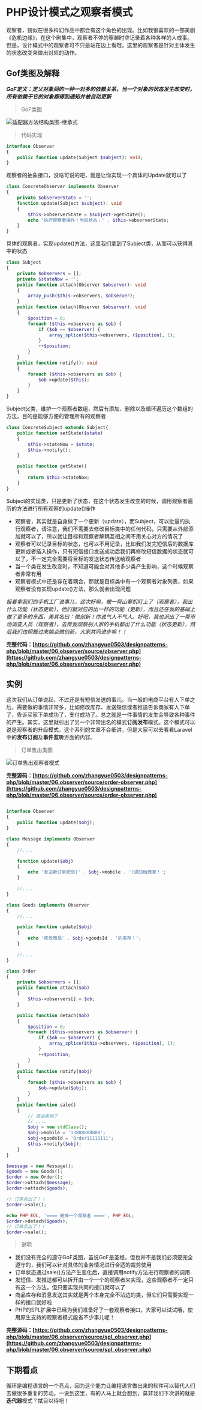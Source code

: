 # PHP设计模式之观察者模式

观察者，貌似在很多科幻作品中都会有这个角色的出现。比如我很喜欢的一部美剧《危机边缘》，在这个剧集中，观察者不停的穿越时空记录着各种各样的人或事。但是，设计模式中的观察者可不只是站在边上看哦，这里的观察者是针对主体发生的状态改变来做出对应的动作。

## Gof类图及解释

***GoF定义：定义对象间的一种一对多的依赖关系，当一个对象的状态发生改变时，所有依赖于它的对象都得到通知并被自动更新***

> GoF类图

![适配器方法结构类图-继承式](https://raw.githubusercontent.com/zhangyue0503/designpatterns-php/master/06.observer/img/observer.jpg)


> 代码实现

```php
interface Observer
{
    public function update(Subject $subject): void;
}
```

观察者的抽象接口，没啥可说的吧，就是让你实现一个具体的Update就可以了

```php
class ConcreteObserver implements Observer
{
    private $observerState = '';
    function update(Subject $subject): void
    {
        $this->observerState = $subject->getState();
        echo '执行观察者操作！当前状态：' . $this->observerState;
    }
}
```

具体的观察者，实现update()方法，这里我们拿到了Subject类，从而可以获得其中的状态

```php
class Subject
{
    private $observers = [];
    private $stateNow = '';
    public function attach(Observer $observer): void
    {
        array_push($this->observers, $observer);
    }
    public function detach(Observer $observer): void
    {
        $position = 0;
        foreach ($this->observers as $ob) {
            if ($ob == $observer) {
                array_splice($this->observers, ($position), 1);
            }
            ++$position;
        }
    }
    public function notify(): void
    {
        foreach ($this->observers as $ob) {
            $ob->update($this);
        }
    }
}
```

Subject父类，维护一个观察者数组，然后有添加、删除以及循环遍历这个数组的方法，目的是能够方便的管理所有的观察者

```php
class ConcreteSubject extends Subject{
    public function setState($state)
    {
        $this->stateNow = $state;
        $this->notify();
    }

    public function getState()
    {
        return $this->stateNow;
    }
}
```

Subject的实现类，只是更新了状态，在这个状态发生改变的时候，调用观察者遍历的方法进行所有观察的update()操作

- 观察者，其实就是自身做了一个更新（update），而Subject，可以批量的执行观察者，请注意，我们不需要去修改目标类中的任何代码，只需要从外部添加就可以了，所以就让目标和观察者解耦互相之间不用关心对方的情况了
- 观察者可以记录目标的状态，也可以不用记录，比如我们发完短信后的数据库更新或者插入操作，只有短信接口发送成功后我们再修改短信数据的状态就可以了，不一定完全需要将目标的发送状态传送给观察者
- 当一个类在发生改变时，不知道可能会对其他多少类产生影响，这个时候观察者非常有用
- 观察者模式中还是存在着耦合，那就是目标类中有一个观察者对象列表，如果观察者没有实现update()方法，那么就会出现问题

*接着拿我们的手机工厂说事儿，这次好嘛，被一帮山寨机盯上了（观察者），我出什么功能（状态更新），他们就对应的出一样的功能（更新），而且还在我的基础上做了更多的东西，美其名曰：微创新！你说气人不气人。好吧，我也派出了一帮市场调查人员（观察者），去帮我观察别人家的手机都出了什么功能（状态更新），然后我们也照搬过来搞点微创新，大家共同进步嘛！！*

**完整代码：[https://github.com/zhangyue0503/designpatterns-php/blob/master/06.observer/source/observer.php](https://github.com/zhangyue0503/designpatterns-php/blob/master/06.observer/source/observer.php)**

## 实例

这次我们从订单说起，不过还是有短信发送的事儿。当一般的电商平台有人下单之后，需要做的事情非常多，比如修改库存、发送短信或者推送告诉商家有人下单了，告诉买家下单成功了，支付成功了。总之就是一件事情的发生会导致各种事件的产生。其实，这里就引出了另一个非常出名的模式**订阅发布**模式。这个模式可以说是观察者的升级模式，这个系列的文章不会细讲，但是大家可以去看看Laravel中的**发布订阅**及**事件监听**方面的内容。

> 订单售出类图

![订单售出观察者模式](https://raw.githubusercontent.com/zhangyue0503/designpatterns-php/master/06.observer/img/order-observer.jpg)


**完整源码：[https://github.com/zhangyue0503/designpatterns-php/blob/master/06.observer/source/order-observer.php](https://github.com/zhangyue0503/designpatterns-php/blob/master/06.observer/source/order-observer.php)**

```php

interface Observer
{
    public function update($obj);
}

class Message implements Observer
{
    //....

    function update($obj)
    {
        echo '发送新订单短信(' . $obj->mobile . ')通知给商家！';
    }

    //....
}

class Goods implements Observer
{
    //....

    public function update($obj)
    {
        echo '修改商品' . $obj->goodsId . '的库存！';
    }

    //....
}

class Order
{
    private $observers = [];
    public function attach($ob)
    {
        $this->observers[] = $ob;
    }

    public function detach($ob)
    {
        $position = 0;
        foreach ($this->observers as $observer) {
            if ($ob == $observer) {
                array_splice($this->observers, ($position), 1);
            }
            ++$position;
        }
    }
    public function notify($obj)
    {
        foreach ($this->observers as $ob) {
            $ob->update($obj);
        }
    }
    public function sale()
    {
        // 商品卖掉了
        // ....
        $obj = new stdClass();
        $obj->mobile = '13888888888';
        $obj->goodsId = 'Order11111111';
        $this->notify($obj);
    }
}

$message = new Message();
$goods = new Goods();
$order = new Order();
$order->attach($message);
$order->attach($goods);

// 订单卖出了！！
$order->sale();

echo PHP_EOL, '==== 删掉一个观察者 ====', PHP_EOL;
$order->detach($goods);
// 订单卖出了！！
$order->sale();

```

> 说明

- 我们没有完全的遵守GoF类图，虽说GoF是圣经，但也并不是我们必须要完全遵守的，我们可以针对具体的业务情况进行合适的裁剪使用
- 订单状态通过sale()方法产生变化后，直接调用notify方法进行观察者的调用
- 发短信、发推送都可以拆开由一个一个的观察者来实现，这些观察者不一定只有这一个方法，但只要实现共同的接口就可以了
- 商品库存和消息发送其实就是两个本身完全不沾边的类，但它们只需要实现一样的接口就好啦
- PHP的SPL扩展中已经为我们准备好了一套观察者接口，大家可以试试哦，使用原生支持的观察者模式能省不少事儿呢！

**完整源码：[https://github.com/zhangyue0503/designpatterns-php/blob/master/06.observer/source/spl_observer.php](https://github.com/zhangyue0503/designpatterns-php/blob/master/06.observer/source/spl_observer.php)**

## 下期看点

循环是编程语言的一个亮点，因为这个能力让编程语言做出来的软件可以替代人们去做很多重复的劳动。一说到这里，有的人马上就会想到，莫非我们下次讲的就是**迭代器**模式？拭目以待吧！
